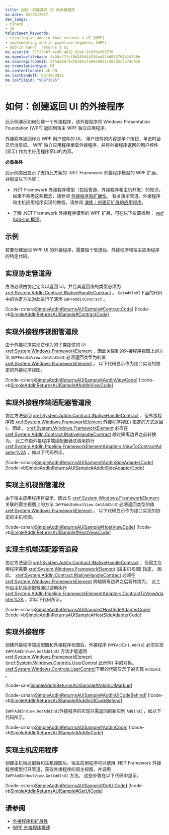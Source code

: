 ```yaml
---
title: 如何：创建返回 UI 的外接程序
ms.date: 03/30/2017
dev_langs:
- csharp
- vb
helpviewer_keywords:
- creating an add-in that returns a UI [WPF]
- implementing add-in pipeline segments [WPF]
- add-in [WPF], returns a UI
ms.assetid: 57f274b7-4c66-4b72-92eb-81939a393776
ms.openlocfilehash: 8e26a77fcf0d265444316ee374d835791a10749e
ms.sourcegitcommit: bf5dd80f4d7b202afa90e90d1148402c5474d826
ms.translationtype: MT
ms.contentlocale: zh-CN
ms.lasthandoff: 03/30/2021
ms.locfileid: "96973895"
---
```

# <a name="how-to-create-an-add-in-that-returns-a-ui"></a>如何：创建返回 UI 的外接程序

此示例演示如何创建一个外接程序，该外接程序将 Windows Presentation Foundation (WPF) 返回到宿主 WPF 独立应用程序。  
  
 外接程序返回作为 WPF 用户控件的 UI。 用户控件的内容是单个按钮，单击时会显示消息框。 WPF 独立应用程序承载外接程序，并将外接程序返回的用户控件 (显示) 作为主应用程序窗口的内容。  
  
 **必备条件**  
  
 此示例突出显示了支持此方案的 .NET Framework 外接程序模型的 WPF 扩展，并假设以下内容：  
  
- .NET Framework 外接程序模型（包括管道、外接程序和主机开发）的知识。 如果不熟悉这些概念，请参阅 [外接程序和扩展性](/previous-versions/dotnet/netframework-4.0/bb384200(v%3dvs.100))。 有关演示管道、外接程序和主机应用程序实现的教程，请参阅 [演练：创建可扩展的应用程序](/previous-versions/dotnet/netframework-4.0/bb788290(v%3dvs.100))。  
  
- 了解 .NET Framework 外接程序模型的 WPF 扩展，可在以下位置找到： [wpf Add-Ins 概述](wpf-add-ins-overview.md)。  
  
## <a name="example"></a>示例  

 若要创建返回 WPF UI 的外接程序，需要每个管道段、外接程序和宿主应用程序的特定代码。  

<a name="Contract"></a>

## <a name="implementing-the-contract-pipeline-segment"></a>实现协定管道段  

 方法必须由协定定义以返回 UI，并且其返回值的类型必须为 <xref:System.AddIn.Contract.INativeHandleContract> 。 `GetAddInUI`下面的代码中的协定方法对此进行了演示 `IWPFAddInContract` 。  
  
 [!code-csharp[SimpleAddInReturnsAUISample#ContractCode](~/samples/snippets/csharp/VS_Snippets_Wpf/SimpleAddInReturnsAUISample/CSharp/Contracts/IWPFAddInContract.cs#contractcode)]
 [!code-vb[SimpleAddInReturnsAUISample#ContractCode](~/samples/snippets/visualbasic/VS_Snippets_Wpf/SimpleAddInReturnsAUISample/VisualBasic/Contracts/IWPFAddInContract.vb#contractcode)]  
  
<a name="AddInView"></a>

## <a name="implementing-the-add-in-view-pipeline-segment"></a>实现外接程序视图管道段  

 由于外接程序实现它作为的子类提供的 Ui <xref:System.Windows.FrameworkElement> ，因此关联到的外接程序视图上的方法 `IWPFAddInView.GetAddInUI` 必须返回类型为的值 <xref:System.Windows.FrameworkElement> 。 以下代码显示作为接口实现的协定的外接程序视图。  
  
 [!code-csharp[SimpleAddInReturnsAUISample#AddInViewCode](~/samples/snippets/csharp/VS_Snippets_Wpf/SimpleAddInReturnsAUISample/CSharp/AddInViews/IWPFAddInView.cs#addinviewcode)]
 [!code-vb[SimpleAddInReturnsAUISample#AddInViewCode](~/samples/snippets/visualbasic/VS_Snippets_Wpf/SimpleAddInReturnsAUISample/VisualBasic/AddInViews/IWPFAddInView.vb#addinviewcode)]  
  
<a name="AddInSideAdapter"></a>

## <a name="implementing-the-add-in-side-adapter-pipeline-segment"></a>实现外接程序端适配器管道段  

 协定方法返回 <xref:System.AddIn.Contract.INativeHandleContract> ，但外接程序按 <xref:System.Windows.FrameworkElement> 外接程序视图) 指定的方式返回 (。 因此， <xref:System.Windows.FrameworkElement> 必须在 <xref:System.AddIn.Contract.INativeHandleContract> 越过隔离边界之前转换为。 此工作由外接程序端适配器通过调用执行 <xref:System.AddIn.Pipeline.FrameworkElementAdapters.ViewToContractAdapter%2A> ，如以下代码所示。  
  
 [!code-csharp[SimpleAddInReturnsAUISample#AddInSideAdapterCode](~/samples/snippets/csharp/VS_Snippets_Wpf/SimpleAddInReturnsAUISample/CSharp/AddInSideAdapters/WPFAddIn_ViewToContractAddInSideAdapter.cs#addinsideadaptercode)]
 [!code-vb[SimpleAddInReturnsAUISample#AddInSideAdapterCode](~/samples/snippets/visualbasic/VS_Snippets_Wpf/SimpleAddInReturnsAUISample/VisualBasic/AddInSideAdapters/WPFAddIn_ViewToContractAddInSideAdapter.vb#addinsideadaptercode)]  
  
<a name="HostView"></a>

## <a name="implementing-the-host-view-pipeline-segment"></a>实现主机视图管道段  

 由于宿主应用程序将显示，因此与 <xref:System.Windows.FrameworkElement> 关联的宿主视图上的方法 `IWPFAddInHostView.GetAddInUI` 必须返回类型的值 <xref:System.Windows.FrameworkElement> 。 以下代码显示作为接口实现的协定的主机视图。  
  
 [!code-csharp[SimpleAddInReturnsAUISample#HostViewCode](~/samples/snippets/csharp/VS_Snippets_Wpf/SimpleAddInReturnsAUISample/CSharp/HostViews/IWPFAddInHostView.cs#hostviewcode)]
 [!code-vb[SimpleAddInReturnsAUISample#HostViewCode](~/samples/snippets/visualbasic/VS_Snippets_Wpf/SimpleAddInReturnsAUISample/VisualBasic/HostViews/IWPFAddInHostView.vb#hostviewcode)]  
  
<a name="HostSideAdapter"></a>

## <a name="implementing-the-host-side-adapter-pipeline-segment"></a>实现主机端适配器管道段  

 协定方法返回 <xref:System.AddIn.Contract.INativeHandleContract> ，但宿主应用程序需要 <xref:System.Windows.FrameworkElement> (由主机视图) 指定。 因此， <xref:System.AddIn.Contract.INativeHandleContract> 必须在 <xref:System.Windows.FrameworkElement> 跨越隔离边界之后将转换为。 此工作由主机端适配器通过调用执行 <xref:System.AddIn.Pipeline.FrameworkElementAdapters.ContractToViewAdapter%2A> ，如以下代码所示。  
  
 [!code-csharp[SimpleAddInReturnsAUISample#HostSideAdapterCode](~/samples/snippets/csharp/VS_Snippets_Wpf/SimpleAddInReturnsAUISample/CSharp/HostSideAdapters/WPFAddIn_ContractToViewHostSideAdapter.cs#hostsideadaptercode)]
 [!code-vb[SimpleAddInReturnsAUISample#HostSideAdapterCode](~/samples/snippets/visualbasic/VS_Snippets_Wpf/SimpleAddInReturnsAUISample/VisualBasic/HostSideAdapters/WPFAddIn_ContractToViewHostSideAdapter.vb#hostsideadaptercode)]  
  
<a name="AddIn"></a>

## <a name="implementing-the-add-in"></a>实现外接程序  

 创建外接程序端适配器和外接程序视图后，外接程序 (`WPFAddIn1.AddIn`) 必须实现 `IWPFAddInView.GetAddInUI` 方法才能返回 <xref:System.Windows.FrameworkElement> (<xref:System.Windows.Controls.UserControl> 此示例) 中的对象。 <xref:System.Windows.Controls.UserControl>下面的代码显示了的实现 `AddInUI` 。  
  
 [!code-xaml[SimpleAddInReturnsAUISample#AddInUIMarkup](~/samples/snippets/csharp/VS_Snippets_Wpf/SimpleAddInReturnsAUISample/CSharp/WPFAddIn1/AddInUI.xaml#addinuimarkup)]  
  
 [!code-csharp[SimpleAddInReturnsAUISample#AddInUICodeBehind](~/samples/snippets/csharp/VS_Snippets_Wpf/SimpleAddInReturnsAUISample/CSharp/WPFAddIn1/AddInUI.xaml.cs#addinuicodebehind)]
 [!code-vb[SimpleAddInReturnsAUISample#AddInUICodeBehind](~/samples/snippets/visualbasic/VS_Snippets_Wpf/SimpleAddInReturnsAUISample/VisualBasic/WPFAddIn1/AddInUI.xaml.vb#addinuicodebehind)]  
  
 `IWPFAddInView.GetAddInUI`外接程序的实现只需返回的新实例 `AddInUI` ，如以下代码所示。  
  
 [!code-csharp[SimpleAddInReturnsAUISample#AddInCode](~/samples/snippets/csharp/VS_Snippets_Wpf/SimpleAddInReturnsAUISample/CSharp/WPFAddIn1/AddIn.cs#addincode)]
 [!code-vb[SimpleAddInReturnsAUISample#AddInCode](~/samples/snippets/visualbasic/VS_Snippets_Wpf/SimpleAddInReturnsAUISample/VisualBasic/WPFAddIn1/AddIn.vb#addincode)]  
  
<a name="App"></a>

## <a name="implementing-the-host-application"></a>实现主机应用程序  

 创建主机端适配器和主机视图后，宿主应用程序可以使用 .NET Framework 外接程序模型打开管道，获取外接程序的宿主视图，并调用 `IWPFAddInHostView.GetAddInUI` 方法。 这些步骤在以下代码中显示。  
  
 [!code-csharp[SimpleAddInReturnsAUISample#GetUICode](~/samples/snippets/csharp/VS_Snippets_Wpf/SimpleAddInReturnsAUISample/CSharp/Host/MainWindow.xaml.cs#getuicode)]
 [!code-vb[SimpleAddInReturnsAUISample#GetUICode](~/samples/snippets/visualbasic/VS_Snippets_Wpf/SimpleAddInReturnsAUISample/VisualBasic/Host/MainWindow.xaml.vb#getuicode)]  
  
## <a name="see-also"></a>请参阅

- [外接程序和扩展性](/previous-versions/dotnet/netframework-4.0/bb384200(v%3dvs.100))
- [WPF 外接程序概述](wpf-add-ins-overview.md)
